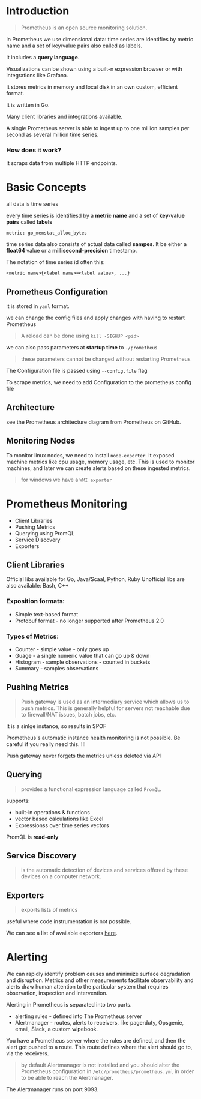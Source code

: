 # Introduction

<blockquote>
Prometheus is an open source monitoring solution.
</blockquote>

In Prometheus we use dimensional data: time series are identifies by metric name and a set of key/value pairs also called as labels.

It includes a **query language**.

Visualizations can be shown using a built-n expression browser or with integrations like Grafana.

It stores metrics in memory and local disk in an own custom, efficient format.

It is written in Go.

Many client libraries and integrations available.

A single Prometheus server is able to ingest up to one million samples per second as several million time series.

### How does it work?

It scraps data from multiple HTTP endpoints.

# Basic Concepts

all data is time series

every time series is identifiesd by a **metric name** and a set of **key-value pairs** called **labels**

    metric: go_memstat_alloc_bytes

time series data also consists of actual data called **sampes**. It be either a **float64** value or a **millisecond-precision** timestamp.

The notation of time series id often this:

    <metric name>{<label name>=<label value>, ...}

## Prometheus Configuration

it is stored in `yaml` format.

we can change the config files and apply changes with having to restart Prometheus
> A reload can be done using `kill -SIGHUP <pid>`

we can also pass parameters at **startup time** to `./prometheus`
> these parameters cannot be changed without restarting Prometheus

The Configuration file is passed using `--config.file` flag

To scrape metrics, we need to add Configuration to the prometheus config file


## Architecture

see the Prometheus architecture diagram from Prometheus on GitHub.

## Monitoring Nodes

To monitor linux nodes, we need to install `node-exporter`. It exposed machine metrics like cpu usage, memory usage, etc. This is used to monitor machines, and later we can create alerts based on these ingested metrics.
> for windows we have a `WMI exporter`


# Prometheus Monitoring

* Client Libraries
* Pushing Metrics
* Querying using PromQL
* Service Discovery
* Exporters

## Client Libraries

Official libs available for Go, Java/Scaal, Python, Ruby
Unofficial libs are also available: Bash, C++

### Exposition formats:

* Simple text-based format
* Protobuf format - no longer supported after Prometheus 2.0

### Types of Metrics:

* Counter - simple value - only goes up
* Guage - a single numeric value that can go up & down
* Histogram - sample observations - counted in buckets
* Summary - samples observations

## Pushing Metrics

> Push gateway is used as an intermediary service which allows us to push metrics. This is generally helpful for servers not reachable due to firewall/NAT issues, batch jobs, etc.

It is a sinlge instance, so results in SPOF

Prometheus's automatic instance health monitoring is not possible. Be careful if you really need this. !!!

Push gateway never forgets the metrics unless deleted via API

## Querying

> provides a functional expression language called `PromQL`.

supports:

* built-in operations & functions
* vector based calculations like Excel
* Expressionss over time series vectors

PromQL is **read-only**

## Service Discovery

> is the automatic detection of devices and services offered by these devices on a computer network.

## Exporters

> exports lists of metrics

useful where code instrumentation is not possible.

We can see a list of available exporters [here][prometheus-exporters].

[prometheus-exporters]: https://www.prometheus.io/docs/instrumenting/exporters


# Alerting

We can rapidly identify problem causes and minimize surface degradation and disruption.
Metrics and other measurements facilitate observability and alerts draw human attention to the particular system that requires observation, inspection and intervention.

Alerting in Prometheus is separated into two parts.

* alerting rules - defined into The Prometheus server
* Alertmanager - routes, alerts to receivers, like pagerduty, Opsgenie, email, Slack, a custom wipebook.


You have a Prometheus server where the rules are defined, and then the alert got pushed to a route.
This route defines where the alert should go to, via the receivers.

> by default Alertmanager is not installed and you should alter the Prometheus configuration in `/etc/prometheus/prometheus.yml` in order to be able to reach the Alertmanager.

The Alertmanager runs on port 9093.

